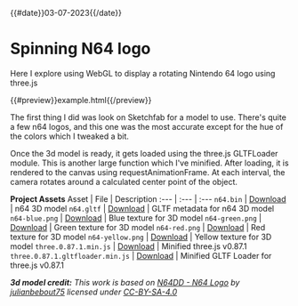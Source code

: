{{#date}}03-07-2023{{/date}}
# Spinning N64 logo
Here I explore using WebGL to display a rotating Nintendo 64 logo using three.js

{{#preview}}example.html{{/preview}}

The first thing I did was look on Sketchfab for a model to use. There's quite a few n64 logos, and this one was the most accurate except for the hue of the colors which I tweaked a bit.

Once the 3d model is ready, it gets loaded using the three.js GLTFLoader module. This is another large function which I've minified. After loading, it is rendered to the canvas using requestAnimationFrame. At each interval, the camera rotates around a calculated center point of the object.

**Project Assets**
Asset | File | Description
:--- | :--- | :---
`n64.bin` | [Download]({{page_url}}/n64.bin) | n64 3D model
`n64.gltf` | [Download]({{page_url}}/n64.gltf) | GLTF metadata for n64 3D model
`n64-blue.png` | [Download]({{page_url}}/n64-blue.png) | Blue texture for 3D model
`n64-green.png` | [Download]({{page_url}}/n64-green.png) | Green texture for 3D model
`n64-red.png` | [Download]({{page_url}}/n64-red.png) | Red texture for 3D model
`n64-yellow.png` | [Download]({{page_url}}/n64-yellow.png) | Yellow texture for 3D model
`three.0.87.1.min.js` | [Download]({{page_url}}/three.0.87.1.min.js) | Minified three.js v0.87.1
`three.0.87.1.gltfloader.min.js` | [Download]({{page_url}}/three.0.87.1.gltfloader.min.js) | Minified GLTF Loader for three.js v0.87.1

***3d model credit:** This work is based on [N64DD - N64 Logo](https://sketchfab.com/3d-models/n64dd-n64-logo-03c95d97f95b4184ad3623d91b5e5f8b) by [julianbebout75](https://sketchfab.com/julianbebout75) licensed under [CC-BY-SA-4.0](http://creativecommons.org/licenses/by-sa/4.0/)*
